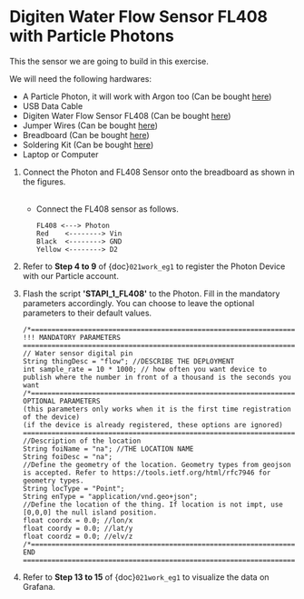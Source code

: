 # Digiten Water Flow Sensor FL408 with Particle Photons
This the sensor we are going to build in this exercise.

We will need the following hardwares:
- A Particle Photon, it will work with Argon too (Can be bought <a href="https://store.particle.io/collections/gen-2/products/photon" target="_blank">here</a>)
- USB Data Cable
- Digiten Water Flow Sensor FL408 (Can be bought <a href="https://www.amazon.com/DIGITEN-Sensor-Switch-Flowmeter-Counter/dp/B00VKATCRQ" target="_blank">here</a>)
- Jumper Wires (Can be bought <a href="https://www.adafruit.com/product/1956" target="_blank">here</a>)
- Breadboard (Can be bought <a href="https://www.amazon.com/dp/B07DL13RZH/ref=redir_mobile_desktop?_encoding=UTF8&aaxitk=Ha8lI6PHb2sFCtkeyNViLQ&hsa_cr_id=4991273630901&pd_rd_plhdr=t&pd_rd_r=e429b428-9c18-43cc-bdb2-24937613797e&pd_rd_w=SmgRr&pd_rd_wg=zw5Ku&ref_=sbx_be_s_sparkle_mcd_asin_0_img" target="_blank">here</a>)
- Soldering Kit (Can be bought <a href="https://www.amazon.com/Soldering-Iron-Kit-Temperature-Desoldering/dp/B073VDX4B7/ref=sr_1_1_sspa?crid=3TI8MUBYG9QXZ&dchild=1&keywords=soldering+kit&qid=1615313665&s=industrial&sprefix=soldering%2Cindustrial%2C166&sr=1-1-spons&psc=1&smid=A1XLBTH0MIQMMO&spLa=ZW5jcnlwdGVkUXVhbGlmaWVyPUFHUTdTSUtLUkdESUQmZW5jcnlwdGVkSWQ9QTAzODE3MjcyS0REVDQ5U1JLSVk4JmVuY3J5cHRlZEFkSWQ9QTAxMjYzMDYxOTk2N0ZMSjdVUVI2JndpZGdldE5hbWU9c3BfYXRmJmFjdGlvbj1jbGlja1JlZGlyZWN0JmRvTm90TG9nQ2xpY2s9dHJ1ZQ==" target="_blank">here</a>)
- Laptop or Computer

1. Connect the Photon and FL408 Sensor onto the breadboard as shown in the figures.
    </Br><Br/>
    - Connect the FL408 sensor as follows.
      ```
      FL408 <---> Photon  
      Red    <--------> Vin
      Black  <--------> GND
      Yellow <--------> D2         
      ```
2. Refer to  **Step 4 to 9** of {doc}`021work_eg1` to register the Photon Device with our Particle account.

3. Flash the script **'STAPI_1_FL408'** to the Photon. Fill in the mandatory parameters accordingly. You can choose to leave the optional parameters to their default values.
      ```
      /*=============================================================================================================================================
      !!! MANDATORY PARAMETERS
      =============================================================================================================================================*/
      // Water sensor digital pin
      String thingDesc = "flow"; //DESCRIBE THE DEPLOYMENT
      int sample_rate = 10 * 1000; // how often you want device to publish where the number in front of a thousand is the seconds you want
      /*=============================================================================================================================================
      OPTIONAL PARAMETERS
      (this parameters only works when it is the first time registration of the device)
      (if the device is already registered, these options are ignored)
      =============================================================================================================================================*/
      //Description of the location
      String foiName = "na"; //THE LOCATION NAME
      String foiDesc = "na";
      //Define the geometry of the location. Geometry types from geojson is accepted. Refer to https://tools.ietf.org/html/rfc7946 for geometry types.
      String locType = "Point";
      String enType = "application/vnd.geo+json";
      //Define the location of the thing. If location is not impt, use [0,0,0] the null island position.
      float coordx = 0.0; //lon/x
      float coordy = 0.0; //lat/y
      float coordz = 0.0; //elv/z
      /*=============================================================================================================================================
      END
      =============================================================================================================================================*/
      ```
4. Refer to  **Step 13 to 15** of {doc}`021work_eg1` to visualize the data on Grafana.
